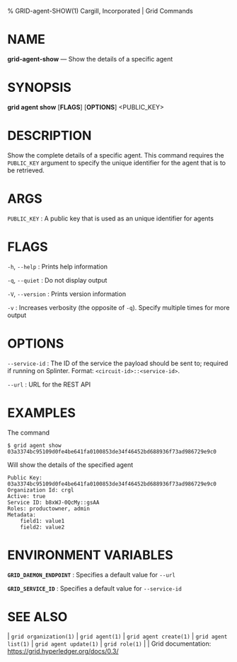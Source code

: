 % GRID-agent-SHOW(1) Cargill, Incorporated | Grid Commands

<!--
  Copyright 2022 Cargill Incorporated
  Licensed under Creative Commons Attribution 4.0 International License
  https://creativecommons.org/licenses/by/4.0/
-->

NAME
====

**grid-agent-show** — Show the details of a specific agent

SYNOPSIS
========

**grid agent show** \[**FLAGS**\] \[**OPTIONS**\] <PUBLIC_KEY>

DESCRIPTION
===========

Show the complete details of a specific agent. This command requires the
`PUBLIC_KEY` argument to specify the unique identifier for the agent that is to
be retrieved.

ARGS
====

`PUBLIC_KEY`
: A public key that is used as an unique identifier for agents

FLAGS
=====

`-h`, `--help`
: Prints help information

`-q`, `--quiet`
: Do not display output

`-V`, `--version`
: Prints version information

`-v`
: Increases verbosity (the opposite of `-q`). Specify multiple times for more
output

OPTIONS
=======

`--service-id`
: The ID of the service the payload should be sent to; required if running on
  Splinter. Format: `<circuit-id>::<service-id>`.

`--url`
: URL for the REST API

EXAMPLES
========

The command

```
$ grid agent show 03a3374bc95109d0fe4be641fa0100853de34f46452bd688936f73ad986729e9c0
```

Will show the details of the specified agent

```
Public Key: 03a3374bc95109d0fe4be641fa0100853de34f46452bd688936f73ad986729e9c0
Organization Id: crgl
Active: true
Service ID: b8xWJ-0QcMy::gsAA
Roles: productowner, admin
Metadata:
    field1: value1
    field2: value2
```

ENVIRONMENT VARIABLES
=====================

**`GRID_DAEMON_ENDPOINT`**
: Specifies a default value for `--url`

**`GRID_SERVICE_ID`**
: Specifies a default value for `--service-id`

SEE ALSO
========

| `grid organization(1)`
| `grid agent(1)`
| `grid agent create(1)`
| `grid agent list(1)`
| `grid agent update(1)`
| `grid role(1)`
|
| Grid documentation: https://grid.hyperledger.org/docs/0.3/
